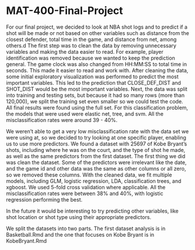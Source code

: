 # MAT-400-Final-Project

For our final project, we decided to look at NBA shot logs and to predict if a shot will be made or not based on other variables such as distance from the closest defender, total time in the game, and distance from net, among others.d
	The first step was to clean the data by removing unnecessary variables and making the data easier to read. For example, player identification was removed because we wanted to keep the prediction general. The game clock was also changed from HH:MM:SS to total time in seconds. This made it easier to read and work with.
	After cleaning the data, some initial exploratory visualization was performed to predict the most important variables. This led to the prediction that CLOSE_DEF_DIST and SHOT_DIST would be the most important variables.
	Next, the data was split into training and testing sets, but because it had so many rows (more than 120,000), we split the training set even smaller so we could test the code. All final results were found using the full set.
	For this classification problem, the models that were used were elastic net, tree, and svm. All the misclassification rates were around 39 - 40%.

We weren’t able to get a very low misclassification rate with the data set we were using at, so we decided to try looking at one specific player, enabling us to use more predictors. We found a dataset with 25697 of Kobe Bryant’s shots, including where he was on the court, and the type of shot he made, as well as the same predictors from the first dataset. 
The first thing we did was clean the dataset. Some of the predictors were irrelevant like the date, and the game id and other data was the same as other columns or all zero, so we removed these columns.
With the cleaned data, we fit multiple models, including GLM, logistic regression, LDA, classification trees, and xgboost. We used 5-fold cross validation where applicable. All the misclassification rates were between 38% and 40%, with logistic regression performing the best.

In the future it would be interesting to try predicting other variables, like shot location or shot type using their appropriate predictors.



We split the datasets into two parts. The first dataset analysis is in Basketball.Rmd and the one that focuses on Kobe Bryant is in KobeBryant.Rmd
